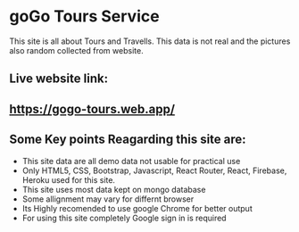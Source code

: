 # goGo Tours Service
This site is all about Tours and Travells.
This data is not real and the pictures also random collected from website.

## Live website link:
## https://gogo-tours.web.app/

## Some Key points Reagarding this site are:
- This site data are all demo data not usable for practical use
- Only HTML5, CSS, Bootstrap, Javascript, React Router, React, Firebase, Heroku used for this site.
- This site uses most data kept on mongo database 
- Some allignment may vary for differnt browser
- Its Highly recomended to use google Chrome for better output
- For using this site completely Google sign in is required
